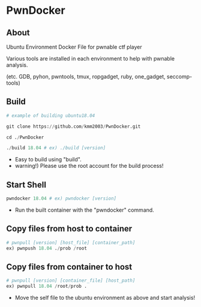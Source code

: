 # PwnDocker

## About
Ubuntu Environment Docker File for pwnable ctf player

Various tools are installed in each environment to help with pwnable analysis.

(etc. GDB, pyhon, pwntools, tmux, ropgadget, ruby, one_gadget, seccomp-tools)

## Build
```python
# example of building ubuntu18.04

git clone https://github.com/kmm2003/PwnDocker.git

cd ./PwnDocker

./build 18.04 # ex) ./build [version]

```

- Easy to build using "build".
- warning!) Please use the root account for the build process!


## Start Shell
```python
pwndocker 18.04 # ex) pwndocker [version]
```

- Run the built container with the "pwndocker" command.


## **Copy files from host to container**
```python
# pwnpull [version] [host_file] [container_path]
ex) pwnpush 18.04 ./prob /root
```

## **Copy files from container to host**
```python
# pwnpull [version] [container_file] [host_path]
ex) pwnpull 18.04 /root/prob .
```

- Move the self file to the ubuntu environment as above and start analysis!
